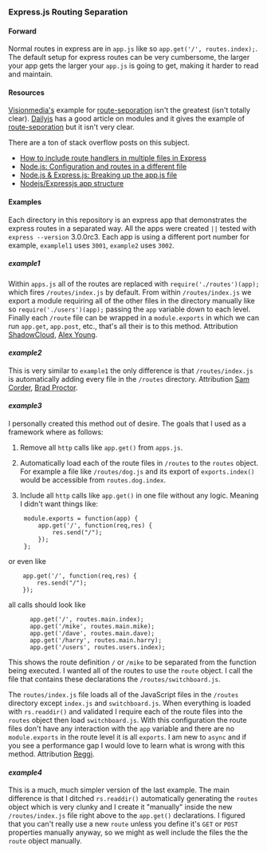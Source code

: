 ### Express.js Routing Separation

#### Forward

Normal routes in express are in `app.js` like so `app.get('/', routes.index);`. The default setup for express routes can be very cumbersome, the larger your app gets the larger your `app.js` is going to get, making it harder to read and maintain. 

#### Resources

[Visionmedia's](https://github.com/visionmedia) example for [route-seporation](https://github.com/visionmedia/express/tree/master/examples/route-separation) isn't the greatest (isn't totally clear). [Dailyjs](http://dailyjs.com/) has a good article on modules and it gives the example of [route-seporation](http://dailyjs.com/2012/01/26/effective-node-modules/) but it isn't very clear.

There are a ton of stack overflow posts on this subject.

* [How to include route handlers in multiple files in Express](http://stackoverflow.com/questions/6059246/how-to-include-route-handlers-in-multiple-files-in-express)
* [Node.js: Configuration and routes in a different file](http://stackoverflow.com/questions/8438998/node-js-configuration-and-routes-in-a-different-file)
* [Node.js & Express.js: Breaking up the app.js file](http://stackoverflow.com/questions/7732293/node-js-express-js-breaking-up-the-app-js-file)
* [Nodejs/Expressjs app structure](http://stackoverflow.com/questions/8428212/nodejs-expressjs-app-structure)


#### Examples

Each directory in this repository is an express app that demonstrates the express routes in a separated way. All the apps were created `||` tested with `express --version` 3.0.0rc3. Each app is using a different port number for example, `examplel1` uses `3001`, `example2` uses `3002`.

##### _example1_

Within `apps.js` all of the routes are replaced with `require('./routes')(app);` which fires `/routes/index.js` by default. From within `/routes/index.js` we export a module requiring all of the other files in the directory manually like so `require('./users')(app);` passing the `app` variable down to each level. Finally each `/route` file can be wrapped in a `module.exports` in which we can run `app.get`, `app.post`, etc., that's all their is to this method. Attribution [ShadowCloud](http://stackoverflow.com/questions/6059246/how-to-include-route-handlers-in-multiple-files-in-express#answer-6059938), [Alex Young](http://dailyjs.com/2012/01/26/effective-node-modules/).

#### _example2_

This is very similar to `example1` the only difference is that `/routes/index.js` is automatically adding every file in the `/routes` directory. Attribution [Sam Corder](http://stackoverflow.com/questions/6059246/how-to-include-route-handlers-in-multiple-files-in-express#answer-6064205), [Brad Proctor](http://stackoverflow.com/questions/6059246/how-to-include-route-handlers-in-multiple-files-in-express#answer-11923719).

#### _example3_

I personally created this method out of desire. The goals that I used as a framework where as follows:

1. Remove all `http` calls like `app.get()` from `apps.js`.
2. Automatically load each of the route files in `/routes` to the `routes` object. For example a file like `/routes/dog.js` and its export of `exports.index()` would be accessible from `routes.dog.index`.
3. Include all `http` calls like `app.get()` in one file without any logic. Meaning I didn't want things like:

		module.exports = function(app) {	
			app.get('/', function(req,res) {
				res.send("/");
			});
		};
or even like

		app.get('/', function(req,res) {
			res.send("/");
		});
all calls should look like

		  app.get('/', routes.main.index);
		  app.get('/mike', routes.main.mike);
		  app.get('/dave', routes.main.dave);
		  app.get('/harry', routes.main.harry);
		  app.get('/users', routes.users.index);
This shows the route definition `/` or `/mike` to be separated from the function being executed. I wanted all of the routes to use the `route` object. I call the file that contains these declarations the `/routes/switchboard.js`.


The `routes/index.js` file loads all of the JavaScript files in the `/routes` directory except `index.js` and `switchboard.js`. When everything is loaded with `rs.readdir()` and validated I require each of the route files into the `routes` object then load `switchboard.js`. With this configuration the route files don't have any interaction with the `app` variable and there are no `module.exports` in the route level it is all `exports`. I am new to `async` and if you see a performance gap I would love to learn what is wrong with this method. Attribution [Reggi](https://github.com/reggi).

#### _example4_

This is a much, much simpler version of the last example. The main difference is that I ditched `rs.readdir()` automatically generating the `routes` object which is very clunky and I create it "manually" inside the new `/routes/index.js` file right above to the `app.get()` declarations. I figured that you can't really use a new `route` unless you define it's `GET` or `POST` properties manually anyway, so we might as well include the files the the `route` object manually. 

